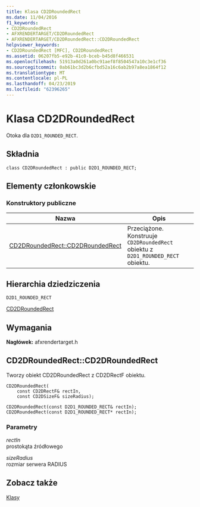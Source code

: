 ```yaml
---
title: Klasa CD2DRoundedRect
ms.date: 11/04/2016
f1_keywords:
- CD2DRoundedRect
- AFXRENDERTARGET/CD2DRoundedRect
- AFXRENDERTARGET/CD2DRoundedRect::CD2DRoundedRect
helpviewer_keywords:
- CD2DRoundedRect [MFC], CD2DRoundedRect
ms.assetid: 06207fb5-e92b-41c0-bceb-b45d8f466531
ms.openlocfilehash: 51913a0d261a0bc91aef8f8504547a10c3e1cf36
ms.sourcegitcommit: 0ab61bc3d2b6cfbd52a16c6ab2b97a8ea1864f12
ms.translationtype: MT
ms.contentlocale: pl-PL
ms.lasthandoff: 04/23/2019
ms.locfileid: "62396265"
---
```

# <a name="cd2droundedrect-class"></a>Klasa CD2DRoundedRect

Otoka dla `D2D1_ROUNDED_RECT`.

## <a name="syntax"></a>Składnia

```
class CD2DRoundedRect : public D2D1_ROUNDED_RECT;
```

## <a name="members"></a>Elementy członkowskie

### <a name="public-constructors"></a>Konstruktory publiczne

|Nazwa|Opis|
|----------|-----------------|
|[CD2DRoundedRect::CD2DRoundedRect](#cd2droundedrect)|Przeciążone. Konstruuje `CD2DRoundedRect` obiektu z `D2D1_ROUNDED_RECT` obiektu.|

## <a name="inheritance-hierarchy"></a>Hierarchia dziedziczenia

`D2D1_ROUNDED_RECT`

[CD2DRoundedRect](../../mfc/reference/cd2droundedrect-class.md)

## <a name="requirements"></a>Wymagania

**Nagłówek:** afxrendertarget.h

##  <a name="cd2droundedrect"></a>  CD2DRoundedRect::CD2DRoundedRect

Tworzy obiekt CD2DRoundedRect z CD2DRectF obiektu.

```
CD2DRoundedRect(
    const CD2DRectF& rectIn,
    const CD2DSizeF& sizeRadius);

CD2DRoundedRect(const D2D1_ROUNDED_RECT& rectIn);
CD2DRoundedRect(const D2D1_ROUNDED_RECT* rectIn);
```

### <a name="parameters"></a>Parametry

*rectIn*<br/>
prostokąta źródłowego

*sizeRadius*<br/>
rozmiar serwera RADIUS

## <a name="see-also"></a>Zobacz także

[Klasy](../../mfc/reference/mfc-classes.md)
